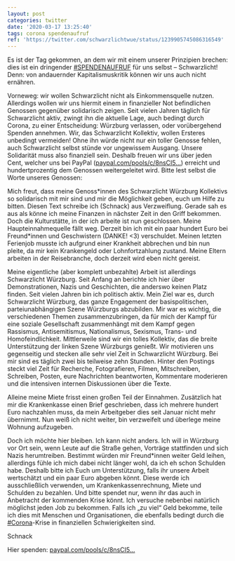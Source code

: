 ```yaml
---
layout: post
categories: twitter
date: '2020-03-17 13:25:40'
tags: corona spendenaufruf
ref: 'https://twitter.com/schwarzlichtwue/status/1239905745086316549'
---
```

Es ist der Tag gekommen, an dem wir mit einem unserer Prinzipien brechen: dies ist ein dringender [#SPENDENAUFRUF](/t/spendenaufruf) für uns selbst – Schwarzlicht!
Denn: von andauernder Kapitalismuskritik können wir uns auch nicht ernähren.

Vorneweg: wir wollen Schwarzlicht nicht als Einkommensquelle nutzen. Allerdings wollen wir uns hiermit einem in finanzieller Not befindlichen Genossen gegenüber solidarisch zeigen.
Seit vielen Jahren täglich für Schwarzlicht aktiv, zwingt ihn die aktuelle Lage, auch bedingt durch Corona, zu einer Entscheidung: Würzburg verlassen, oder vorübergehend Spenden annehmen.
Wir, das Schwarzlicht Kollektiv, wollen Ersteres unbedingt vermeiden! Ohne ihn würde nicht nur ein toller Genosse fehlen, auch Schwarzlicht selbst stünde vor ungewissem Ausgang. Unsere Solidarität muss also finanziell sein.
Deshalb freuen wir uns über jeden Cent, welcher uns bei PayPal ([paypal.com/pools/c/8nsCI5…](https://www.paypal.com/pools/c/8nsCI5qBz6)) erreicht und hundertprozentig dem Genossen weitergeleitet wird.
Bitte lest selbst die Worte unseres Genossen:



Mich freut, dass meine Genoss\*innen des Schwarzlicht Würzburg Kollektivs so solidarisch mit mir sind und mir die Möglichkeit geben, euch um Hilfe zu bitten. Diesen Text schreibe ich (Schnack) aus Verzweiflung.
Gerade sah es aus als könne ich meine Finanzen in nächster Zeit in den Griff bekommen. Doch die Kulturstätte, in der ich arbeite ist nun geschlossen. Meine Haupteinnahmequelle fällt weg.
Derzeit bin ich mit ein paar hundert Euro bei Freund\*innen und Geschwistern (DANKE! &lt;3) verschuldet. Meinen letzten Ferienjob musste ich aufgrund einer Krankheit abbrechen und bin nun pleite, da mir kein Krankengeld oder Lohnfortzahlung zustand.
Meine Eltern arbeiten in der Reisebranche, doch derzeit wird eben nicht gereist.



Meine eigentliche (aber komplett unbezahlte) Arbeit ist allerdings Schwarzlicht Würzburg.
Seit Anfang an berichte ich hier über Demonstrationen, Nazis und Geschichten, die anderswo keinen Platz finden. Seit vielen Jahren bin ich politisch aktiv.
Mein Ziel war es, durch Schwarzlicht Würzburg, das ganze Engagement der basispolitischen, parteiunabhängigen Szene Würzburgs abzubilden.
Mir war es wichtig, die verschiedenen Themen zusammenzubringen, da für mich der Kampf für eine soziale Gesellschaft zusammenhängt mit dem Kampf gegen Rassismus, Antisemitismus, Nationalismus, Sexismus, Trans- und Homofeindlichkeit.
Mittlerweile sind wir ein tolles Kollektiv, das die breite Unterstützung der linken Szene Würzburgs genießt. Wir motivieren uns gegenseitig und stecken alle sehr viel Zeit in Schwarzlicht Würzburg. Bei mir sind es täglich zwei bis teilweise zehn Stunden.
Hinter den Postings steckt viel Zeit für Recherche, Fotografieren, Filmen, Mitschreiben, Schreiben, Posten, eure Nachrichten beantworten, Kommentare moderieren und die intensiven internen Diskussionen über die Texte. 



Alleine meine Miete frisst einen großen Teil der Einnahmen.
Zusätzlich hat mir die Krankenkasse einen Brief geschrieben, dass ich mehrere hundert Euro nachzahlen muss, da mein Arbeitgeber dies seit Januar nicht mehr übernimmt. Nun weiß ich nicht weiter, bin verzweifelt und überlege meine Wohnung aufzugeben. 



Doch ich möchte hier bleiben.
Ich kann nicht anders. Ich will in Würzburg vor Ort sein, wenn Leute auf die Straße gehen, Vorträge stattfinden und sich Nazis herumtreiben. Bestimmt würden mir Freund\*innen weiter Geld leihen, allerdings fühle ich mich dabei nicht länger wohl, da ich eh schon Schulden habe.
Deshalb bitte ich Euch um Unterstützung, falls ihr unsere Arbeit wertschätzt und ein paar Euro abgeben könnt. Diese werde ich ausschließlich verwenden, um Krankenkassenrechnung, Miete und Schulden zu bezahlen.
Und bitte spendet nur, wenn ihr das auch in Anbetracht der kommenden Krise könnt. Ich versuche nebenbei natürlich möglichst jeden Job zu bekommen.
Falls ich „zu viel“ Geld bekomme, teile ich dies mit Menschen und Organisationen, die ebenfalls bedingt durch die [#Corona](/t/corona)-Krise in finanziellen Schwierigkeiten sind. 



Schnack



Hier spenden: [paypal.com/pools/c/8nsCI5…](https://www.paypal.com/pools/c/8nsCI5qBz6)